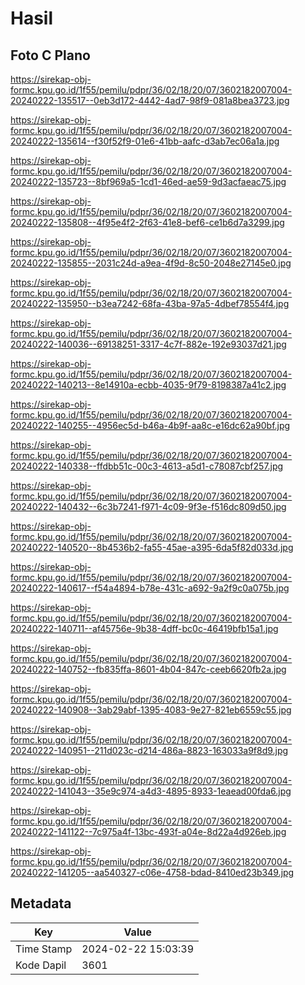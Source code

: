 # Hasil

## Foto C Plano

https://sirekap-obj-formc.kpu.go.id/1f55/pemilu/pdpr/36/02/18/20/07/3602182007004-20240222-135517--0eb3d172-4442-4ad7-98f9-081a8bea3723.jpg

https://sirekap-obj-formc.kpu.go.id/1f55/pemilu/pdpr/36/02/18/20/07/3602182007004-20240222-135614--f30f52f9-01e6-41bb-aafc-d3ab7ec06a1a.jpg

https://sirekap-obj-formc.kpu.go.id/1f55/pemilu/pdpr/36/02/18/20/07/3602182007004-20240222-135723--8bf969a5-1cd1-46ed-ae59-9d3acfaeac75.jpg

https://sirekap-obj-formc.kpu.go.id/1f55/pemilu/pdpr/36/02/18/20/07/3602182007004-20240222-135808--4f95e4f2-2f63-41e8-bef6-ce1b6d7a3299.jpg

https://sirekap-obj-formc.kpu.go.id/1f55/pemilu/pdpr/36/02/18/20/07/3602182007004-20240222-135855--2031c24d-a9ea-4f9d-8c50-2048e27145e0.jpg

https://sirekap-obj-formc.kpu.go.id/1f55/pemilu/pdpr/36/02/18/20/07/3602182007004-20240222-135950--b3ea7242-68fa-43ba-97a5-4dbef78554f4.jpg

https://sirekap-obj-formc.kpu.go.id/1f55/pemilu/pdpr/36/02/18/20/07/3602182007004-20240222-140036--69138251-3317-4c7f-882e-192e93037d21.jpg

https://sirekap-obj-formc.kpu.go.id/1f55/pemilu/pdpr/36/02/18/20/07/3602182007004-20240222-140213--8e14910a-ecbb-4035-9f79-8198387a41c2.jpg

https://sirekap-obj-formc.kpu.go.id/1f55/pemilu/pdpr/36/02/18/20/07/3602182007004-20240222-140255--4956ec5d-b46a-4b9f-aa8c-e16dc62a90bf.jpg

https://sirekap-obj-formc.kpu.go.id/1f55/pemilu/pdpr/36/02/18/20/07/3602182007004-20240222-140338--ffdbb51c-00c3-4613-a5d1-c78087cbf257.jpg

https://sirekap-obj-formc.kpu.go.id/1f55/pemilu/pdpr/36/02/18/20/07/3602182007004-20240222-140432--6c3b7241-f971-4c09-9f3e-f516dc809d50.jpg

https://sirekap-obj-formc.kpu.go.id/1f55/pemilu/pdpr/36/02/18/20/07/3602182007004-20240222-140520--8b4536b2-fa55-45ae-a395-6da5f82d033d.jpg

https://sirekap-obj-formc.kpu.go.id/1f55/pemilu/pdpr/36/02/18/20/07/3602182007004-20240222-140617--f54a4894-b78e-431c-a692-9a2f9c0a075b.jpg

https://sirekap-obj-formc.kpu.go.id/1f55/pemilu/pdpr/36/02/18/20/07/3602182007004-20240222-140711--af45756e-9b38-4dff-bc0c-46419bfb15a1.jpg

https://sirekap-obj-formc.kpu.go.id/1f55/pemilu/pdpr/36/02/18/20/07/3602182007004-20240222-140752--fb835ffa-8601-4b04-847c-ceeb6620fb2a.jpg

https://sirekap-obj-formc.kpu.go.id/1f55/pemilu/pdpr/36/02/18/20/07/3602182007004-20240222-140908--3ab29abf-1395-4083-9e27-821eb6559c55.jpg

https://sirekap-obj-formc.kpu.go.id/1f55/pemilu/pdpr/36/02/18/20/07/3602182007004-20240222-140951--211d023c-d214-486a-8823-163033a9f8d9.jpg

https://sirekap-obj-formc.kpu.go.id/1f55/pemilu/pdpr/36/02/18/20/07/3602182007004-20240222-141043--35e9c974-a4d3-4895-8933-1eaead00fda6.jpg

https://sirekap-obj-formc.kpu.go.id/1f55/pemilu/pdpr/36/02/18/20/07/3602182007004-20240222-141122--7c975a4f-13bc-493f-a04e-8d22a4d926eb.jpg

https://sirekap-obj-formc.kpu.go.id/1f55/pemilu/pdpr/36/02/18/20/07/3602182007004-20240222-141205--aa540327-c06e-4758-bdad-8410ed23b349.jpg


## Metadata

| Key        | Value               |
| ---------- | ------------------- |
| Time Stamp | 2024-02-22 15:03:39 |
| Kode Dapil | 3601                |



